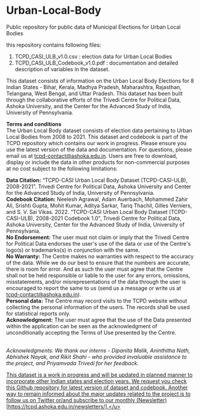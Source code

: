 # Urban-Local-Body 

Public repository for public data of Municipal Elections for Urban Local Bodies

this repository contains following files:
1. TCPD_CASI_ULB_v1.0.csv : election data for Urban Local Bodies
2. TCPD_CASI_ULB_Codebook_v1.0.pdf : documentation and detailed description of variables in the dataset.


This dataset consists of information on the Urban Local Body Elections for 8 Indian States - Bihar, Kerala, Madhya Pradesh, Maharashtra, Rajasthan, Telangana, West Bengal, and Uttar Pradesh. This dataset has been built through the collaborative efforts of the Trivedi Centre for Political Data, Ashoka University, and the Center for the Advanced Study of India, University of Pennsylvania.

<b>Terms and conditions</b> <br />
The Urban Local Body dataset consists of election data pertaining to Urban Local Bodies from 2008 to 2021. This dataset and codebook is part of the TCPD repository which contains our work in progress. Please ensure you use the latest version of the data and documentation. For questions, please email us at tcpd-contact@ashoka.edu.in. Users are free to download, display or include the data in other products for non-commercial purposes at no cost subject to the following limitations: <br />

<b>Data Citation:</b> “TCPD-CASI Urban Local Body Dataset (TCPD-CASI-ULB), 2008-2021”. Trivedi Centre for Political Data, Ashoka University and Center for the Advanced Study of India, University of Pennsylvania. <br />
<b>Codebook Citation:</b> Neelesh Agrawal, Adam Auerbach, Mohammed Zahir Ali, Srishti Gupta, Mohit Kumar, Aditya Sarkar, Tariq Thachil, Gilles Verniers, and S. V. Sai Vikas. 2022. “TCPD-CASI Urban Local Body Dataset (TCPD-CASI-ULB), 2008-2021 Codebook 1.0", Trivedi Centre for Political Data, Ashoka University, Center for the Advanced Study of India, University of Pennsylvania.<br />
<b>No Endorsement:</b> The user must not claim or imply that the Trivedi Centre for Political Data endorses the user's use of the data or use of the Centre's logo(s) or trademarks(s) in conjunction with the same.<br />
<b>No Warranty:</b> The Centre makes no warranties with respect to the accuracy of the data. While we do our best to ensure that the numbers are accurate, there is room for error. And as such the user must agree that the Centre shall not be held responsible or liable to the user for any errors, omissions, misstatements, and/or misrepresentations of the data through the user is encouraged to report the same to us (send us a message or write us at tcpd-contact@ashoka.edu.in). <br />
<b>Personal data:</b> The Centre may record visits to the TCPD website without collecting the personal information of the users. The records shall be used for statistical reports only. <br />
<b>Acknowledgment:</b> The user must agree that the use of the Data presented within the application can be seen as the acknowledgment of unconditionally accepting the Terms of Use presented by the Centre. <br /> <br />

<i>Acknowledgments: We thank our interns - Dipanita Malik, Aninthitha Nath, Abhishek Nayak, and Rikit Shahi - who provided invaluable assistance to the project, and Priyamvada Trivedi for her feedback.</i>

<U>This dataset is a work in progress and will be updated in planned manner to incorporate other Indian states and election years. We request you check this Github repository for latest version of dataset and codebook. Another way to remain informed about the major updates related to the project is to follow us on [Twitter](https://twitter.com/TCPD_Ashoka) or/and subscribe to our monthly (Newsletter)[https://tcpd.ashoka.edu.in/newsletters/].</u>

